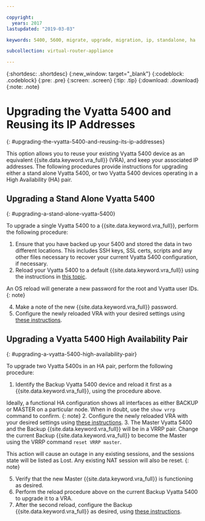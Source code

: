 ```yaml
---

copyright:
  years: 2017
lastupdated: "2019-03-03"

keywords: 5400, 5600, migrate, upgrade, migration, ip, standalone, ha

subcollection: virtual-router-appliance

---
```


{:shortdesc: .shortdesc}
{:new_window: target="_blank"}
{:codeblock: .codeblock}
{:pre: .pre}
{:screen: .screen}
{:tip: .tip}
{:download: .download}
{:note: .note}

# Upgrading the Vyatta 5400 and Reusing its IP Addresses
{: #upgrading-the-vyatta-5400-and-reusing-its-ip-addresses}

This option allows you to reuse your existing Vyatta 5400 device as an equivalent {{site.data.keyword.vra_full}} (VRA), and keep your associated IP addresses. The following procedures provide instructions for upgrading either a stand alone Vyatta 5400, or two Vyatta 5400 devices operating in a High Availability (HA) pair.

## Upgrading a Stand Alone Vyatta 5400
{: #upgrading-a-stand-alone-vyatta-5400}

To upgrade a single Vyatta 5400 to a {{site.data.keyword.vra_full}}, perform the following procedure:

1. Ensure that you have backed up your 5400 and stored the data in two different locations. This includes SSH keys, SSL certs, scripts and any other files necessary to recover your current Vyatta 5400 configuration, if necessary.
2. Reload your Vyatta 5400 to a default {{site.data.keyword.vra_full}} using the instructions in [this topic](/docs/infrastructure/virtual-router-appliance?topic=virtual-router-appliance-reloading-the-os).

  An OS reload will generate a new password for the root and Vyatta user IDs.
  {: note}

4. Make a note of the new {{site.data.keyword.vra_full}} password.
5. Configure the newly reloaded VRA with your desired settings using [these instructions](/docs/infrastructure/virtual-router-appliance?topic=virtual-router-appliance-accessing-and-configuring-the-ibm-virtual-router-appliance).

## Upgrading a Vyatta 5400 High Availability Pair
{: #upgrading-a-vyatta-5400-high-availability-pair}

To upgrade two Vyatta 5400s in an HA pair, perform the following procedure:

1. Identify the Backup Vyatta 5400 device and reload it first as a {{site.data.keyword.vra_full}}, using the procedure above.

  Ideally, a functional HA configuration shows all interfaces as either BACKUP or MASTER on a particular node. When in doubt, use the `show vrrp` command to confirm.
  {: note}
2. Configure the newly reloaded VRA with your desired settings using [these instructions](/docs/infrastructure/virtual-router-appliance?topic=virtual-router-appliance-accessing-and-configuring-the-ibm-virtual-router-appliance).
3. The Master Vyatta 5400 and the Backup {{site.data.keyword.vra_full}} will be in a VRRP pair. Change the current Backup {{site.data.keyword.vra_full}} to become the Master using the VRRP command `reset VRRP master`.

  This action will cause an outage in any existing sessions, and the sessions state will be listed as Lost. Any existing NAT session will also be reset.
  {: note}

5. Verify that the new Master {{site.data.keyword.vra_full}} is functioning as desired.
6. Perform the reload procedure above on the current Backup Vyatta 5400 to upgrade it to a VRA.
7. After the second reload, configure the Backup {{site.data.keyword.vra_full}} as desired, using [these instructions](/docs/infrastructure/virtual-router-appliance?topic=virtual-router-appliance-accessing-and-configuring-the-ibm-virtual-router-appliance).
